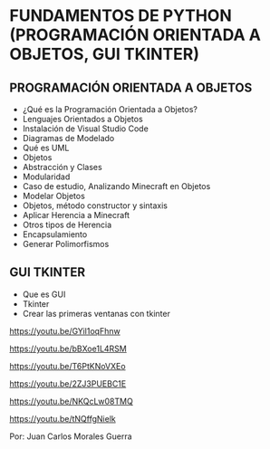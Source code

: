 # FUNDAMENTOS DE PYTHON (PROGRAMACIÓN ORIENTADA A OBJETOS, GUI TKINTER)

## PROGRAMACIÓN ORIENTADA A OBJETOS
- ¿Qué es la Programación Orientada a Objetos?
- Lenguajes Orientados a Objetos
- Instalación de Visual Studio Code
- Diagramas de Modelado
- Qué es UML
- Objetos
- Abstracción y Clases
- Modularidad
- Caso de estudio, Analizando Minecraft en Objetos
- Modelar Objetos
- Objetos, método constructor y sintaxis
- Aplicar Herencia a Minecraft
- Otros tipos de Herencia
- Encapsulamiento
- Generar Polimorfismos

## GUI TKINTER
- Que es GUI
- Tkinter
- Crear las primeras ventanas con tkinter

https://youtu.be/GYil1oqFhnw

https://youtu.be/bBXoe1L4RSM

https://youtu.be/T6PtKNoVXEo

https://youtu.be/2ZJ3PUEBC1E

https://youtu.be/NKQcLw08TMQ

https://youtu.be/tNQffgNielk

Por: Juan Carlos Morales Guerra
